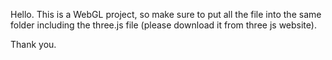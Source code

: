 Hello.
This is a WebGL project, so make sure to put all the file into the same folder including the three.js file (please download it from three js website).

Thank you.
